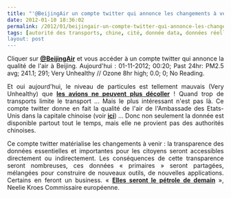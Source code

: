 ```yaml
---
title: "'@BeijingAir un compte twitter qui annonce les changements à venir"
date: 2012-01-10 18:36:02
permalink: /2012/01/beijingair-un-compte-twitter-qui-annonce-les-changements-a-venir.html
tags: [autorité des transports, chine, cité, donnée data, données réelles, emission, qualité de l'air, twitter]
layout: post
---
```


<p style="text-align: justify">Cliquer sur <a href="https://twitter.com/#%21/BeijingAir" target="_blank"><strong>@<span class="SpellE">BeijingAir</span></strong></a> et vous accéder à un compte <span class="SpellE">twitter</span> qui annonce la qualité de l'air à Beijing. <span class="SpellE"><span class="GramE"><span lang="EN-GB">Aujourd'hui</span></span></span><span class="GramE"><span lang="EN-GB"> :</span></span><span lang="EN-GB"> </span><span lang="EN-GB">01-11-2012</span><span lang="EN-GB">; </span><span lang="EN-GB">00:20</span><span lang="EN-GB">; Past 24hr: PM2.5 <span class="SpellE">avg</span>; 241.1; 291; Very Unhealthy // Ozone 8hr high; 0.0; 0; No Reading. </span></p> <p style="text-align: justify">Et oui aujourd'hui, le niveau de particules est tellement mauvais (<span class="SpellE">Very</span> <span class="SpellE">Unhealthy</span>) que <a href="http://www.channelnewsasia.com/stories/afp_asiapacific/view/1175854/1/.html#.Twwb8lT3CG8.twitter" target="_blank"><strong>les avions ne peuvent plus décoller</strong></a> ! Quand trop de transports limite le transport ... Mais le plus intéressant n'est pas là. Ce compte <span class="SpellE">twitter</span> donne en fait la qualité de l'air de l'Ambassade des Etats-Unis dans la capitale chinoise (voir <a href="http://www.airnow.gov/index.cfm?action=aqibasics.aqi" target="_blank"><strong>ici</strong></a>) ... Donc non seulement la donnée est disponible partout tout le temps, mais elle ne provient pas des <span class="SpellE">authorités</span> chinoises.</p> <p style="text-align: justify">Ce compte <span class="SpellE">twitter</span> matérialise les changements à venir : la transparence des données essentielles et importantes pour les citoyens seront accessibles directement ou indirectement. Les conséquences de cette transparence seront nombreuses, ces données « primaires » seront partagées, mélangées pour construire de nouveaux outils, de nouvelles applications. Certains en feront un business. « <strong><a href="http://t.co/FWaMPPF7">Elles seront le pétrole de demain</a></strong> », <span class="SpellE">Neelie</span> <span class="SpellE">Kroes</span> Commissaire européenne. <span> </span></p>
